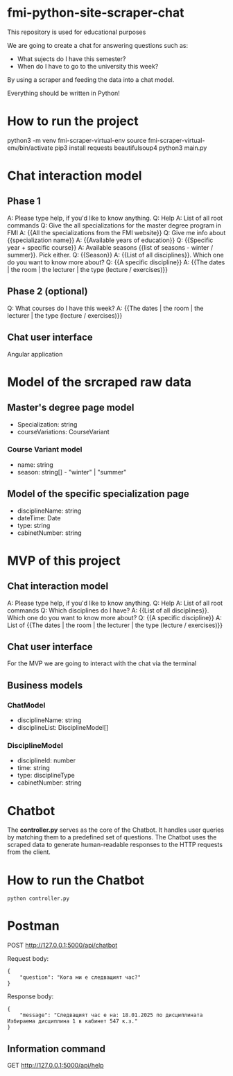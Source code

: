 # fmi-python-site-scraper-chat
This repository is used for educational purposes

We are going to create a chat for answering questions such as:
- What sujects do I have this semester?
- When do I have to go to the university this week?

By using a scraper and feeding the data into a chat model.

Everything should be written in Python!

# How to run the project
python3 -m venv fmi-scraper-virtual-env
source fmi-scraper-virtual-env/bin/activate
pip3 install requests beautifulsoup4
python3 main.py

# Chat interaction model
##  Phase 1
A: Please type help, if you'd like to know anything.
Q: Help
A: List of all root commands
Q: Give the all specializations for the master degree program in FMI
A: {{All the specializations from the FMI website}}
Q: Give me info about {{specialization name}}
A: {{Available years of education}}
Q: {{Specific year + specific course}}
A: Available seasons {{list of seasons - winter / summer}}. Pick either.
Q: {{Season}}
A: {{List of all disciplines}}. Which one do you want to know more about?
Q: {{A specific discipline}}
A: {{The dates | the room | the lecturer | the type (lecture / exercises)}}

## Phase 2 (optional)
Q: What courses do I have this week?
A: {{The dates | the room | the lecturer | the type (lecture / exercises)}}

## Chat user interface
Angular application

# Model of the srcraped raw data
## Master's degree page model
- Specialization: string
- courseVariations: CourseVariant

### Course Variant model
- name: string
- season: string[] - "winter" | "summer"

## Model of the specific specialization page 
- disciplineName: string
- dateTime: Date
- type: string
- cabinetNumber: string

# MVP of this project
## Chat interaction model
A: Please type help, if you'd like to know anything.
Q: Help
A: List of all root commands
Q: Which disciplines do I have?
A: {{List of all disciplines}}. Which one do you want to know more about?
Q: {{A specific discipline}}
A: List of {{The dates | the room | the lecturer | the type (lecture / exercises)}}

## Chat user interface
For the MVP we are going to interact with the chat via the terminal

## Business models
### ChatModel
- disciplineName: string
- disciplineList: DisciplineModel[]

### DisciplineModel
- disciplineId: number
- time: string
- type: disciplineType
- cabinetNumber: string


# Chatbot
The **controller.py** serves as the core of the Chatbot. It handles user queries by matching them to a predefined set of questions. The Chatbot uses the scraped data to generate human-readable responses to the HTTP requests from the client.

# How to run the Chatbot
```
python controller.py
```
# Postman
POST http://127.0.0.1:5000/api/chatbot

Request body:
```
{
    "question": "Кога ми е следващият час?"
}
```
Response body:
```
{
    "message": "Следващият час е на: 18.01.2025 по дисциплината Избираема дисциплина 1 в кабинет 547 к.з."
}
```
## Information command
GET http://127.0.0.1:5000/api/help
